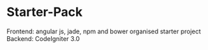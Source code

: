 # Starter-Pack
Frontend: angular js, jade, npm and bower organised starter project
Backend: CodeIgniter 3.0
